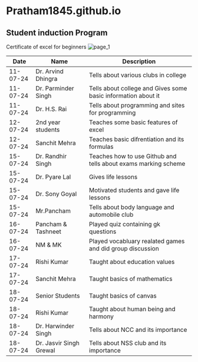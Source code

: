 # Pratham1845.github.io
## Student induction Program

Certificate of excel for beginners 
![page_1](https://github.com/user-attachments/assets/d3482361-7130-4fbf-9288-213d0484197c)

| Date | Name | Description |
| ---- | ---- | ----------- |
| 11-07-24 | Dr. Arvind Dhingra | Tells about various clubs in college|
|  11-07-24 | Dr. Parminder Singh | Tells about college and Gives some basic information about it |
|  11-07-24 | Dr. H.S. Rai |  Tells about programming and sites for programming        |
|  12-07-24 | 2nd year students |  Teaches some basic features of excel |
|  12-07-24 | Sanchit Mehra |  Teaches basic difrentiation and its formulas   |
|  15-07-24 | Dr. Randhir Singh |  Teaches how to use Github and tells about exams marking scheme  |
|  15-07-24 | Dr. Pyare Lal |  Gives life lessons  |
|  15-07-24 | Dr. Sony Goyal |  Motivated students and gave life lessons |
|  15-07-24 | Mr.Pancham | Tells about body language and automobile club  |
|  16-07-24 | Pancham & Tashneet | Played quiz containing gk questions |
|  16-07-24 | NM & MK | Played vocabluary realated games and did group discussion |
| 17-07-24  | Rishi Kumar | Taught about education values |
| 17-07-24 | Sanchit Mehra | Taught basics of mathematics |
| 18-07-24 | Senior Students | Taught basics of canvas |
| 18-07-24 | Rishi Kumar | Taught about human being and harmony | 
| 18-07-24 | Dr. Harwinder Singh | Tells about NCC and its importance | 
| 18-07-24 | Dr. Jasvir Singh Grewal | Tells about NSS club and its importance | 


